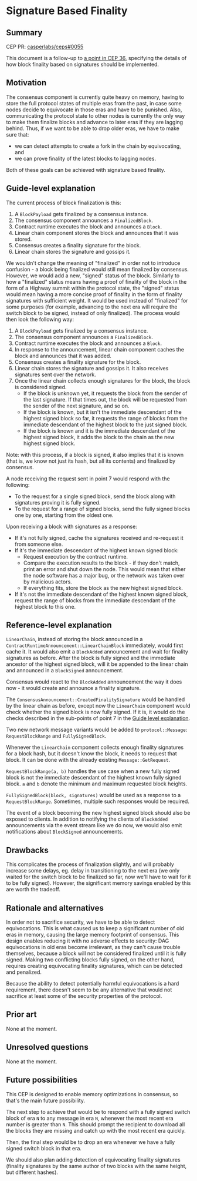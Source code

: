 # Signature Based Finality

## Summary

[summary]: #summary

CEP PR: [casperlabs/ceps#0055](https://github.com/casperlabs/ceps/pull/55)

This document is a follow-up to [a point in CEP 36](https://github.com/casper-network/ceps/blob/master/text/0036-consensus-memory-usage.md#finality-is-determined-by-finality-signatures-only), specifying the details of how block finality based on signatures should be implemented.

## Motivation

[motivation]: #motivation

The consensus component is currently quite heavy on memory, having to store the full protocol states of multiple eras from the past, in case some nodes decide to equivocate in those eras and have to be punished. Also, communicating the protocol state to other nodes is currently the only way to make them finalize blocks and advance to later eras if they are lagging behind. Thus, if we want to be able to drop older eras, we have to make sure that:

- we can detect attempts to create a fork in the chain by equivocating, and
- we can prove finality of the latest blocks to lagging nodes.

Both of these goals can be achieved with signature based finality.

## Guide-level explanation

[guide-level-explanation]: #guide-level-explanation

The current process of block finalization is this:

1. A `BlockPayload` gets finalized by a consensus instance.
2. The consensus component announces a `FinalizedBlock`.
3. Contract runtime executes the block and announces a `Block`.
4. Linear chain component stores the block and announces that it was stored.
5. Consensus creates a finality signature for the block.
6. Linear chain stores the signature and gossips it.

We wouldn't change the meaning of "finalized" in order not to introduce confusion - a block being finalized would still mean finalized by consensus. However, we would add a new, "signed" status of the block. Similarly to how a "finalized" status means having a proof of finality of the block in the form of a Highway summit within the protocol state, the "signed" status would mean having a more concise proof of finality in the form of finality signatures with sufficient weight. It would be used instead of "finalized" for some purposes (for example, advancing to the next era will require the switch block to be signed, instead of only finalized). The process would then look the following way:

1. A `BlockPayload` gets finalized by a consensus instance.
2. The consensus component announces a `FinalizedBlock`.
3. Contract runtime executes the block and announces a `Block`.
4. In response to the announcement, linear chain component caches the block and announces that it was added.
5. Consensus creates a finality signature for the block.
6. Linear chain stores the signature and gossips it. It also receives signatures sent over the network.
7. Once the linear chain collects enough signatures for the block, the block is considered signed.
    - If the block is unknown yet, it requests the block from the sender of the last signature. If that times out, the block will be requested from the sender of the next signature, and so on.
    - If the block is known, but it isn't the immediate descendant of the highest signed block so far, it requests the range of blocks from the immediate descendant of the highest block to the just signed block.
    - If the block is known and it is the immediate descendant of the highest signed block, it adds the block to the chain as the new highest signed block.

Note: with this process, if a block is signed, it also implies that it is known (that is, we know not just its hash, but all its contents) and finalized by consensus.

A node receiving the request sent in point 7 would respond with the following:

- To the request for a single signed block, send the block along with signatures proving it is fully signed.
- To the request for a range of signed blocks, send the fully signed blocks one by one, starting from the oldest one.

Upon receiving a block with signatures as a response:

- If it's not fully signed, cache the signatures received and re-request it from someone else.
- If it's the immediate descendant of the highest known signed block:
    - Request execution by the contract runtime.
    - Compare the execution results to the block - if they don't match, print an error and shut down the node. This would mean that either the node software has a major bug, or the network was taken over by malicious actors.
    - If everything fits, store the block as the new highest signed block.
- If it's not the immediate descendant of the highest known signed block, request the range of blocks from the immediate descendant of the highest block to this one.

## Reference-level explanation

[reference-level-explanation]: #reference-level-explanation

`LinearChain`, instead of storing the block announced in a `ContractRuntimeAnnouncement::LinearChainBlock` immediately, would first cache it. It would also emit a `BlockAdded` announcement and wait for finality signatures as before. After the block is fully signed and the immediate ancestor of the highest signed block, will it be appended to the linear chain and announced in a `BlockSigned` announcement.

Consensus would react to the `BlockAdded` announcement the way it does now - it would create and announce a finality signature.

The `ConsensusAnnouncement::CreatedFinalitySignature` would be handled by the linear chain as before, except now the `LinearChain` component would check whether the signed block is now fully signed. If it is, it would do the checks described in the sub-points of point 7 in the [Guide level explanation](#guide-level-explanation).

Two new network message variants would be added to `protocol::Message`: `RequestBlockRange` and `FullySignedBlock`.

Whenever the `LinearChain` component collects enough finality signatures for a block hash, but it doesn't know the block, it needs to request that block. It can be done with the already existing `Message::GetRequest`.

`RequestBlockRange(a, b)` handles the use case when a new fully signed block is not the immediate descendant of the highest known fully signed block. `a` and `b` denote the minimum and maximum requested block heights.

`FullySignedBlock(block, signatures)` would be used as a response to a `RequestBlockRange`. Sometimes, multiple such responses would be required.

The event of a block becoming the new highest signed block should also be exposed to clients. In addition to notifying the clients of `BlockAdded` announcements via the event stream like we do now, we would also emit notifications about `BlockSigned` announcements.

## Drawbacks

[drawbacks]: #drawbacks

This complicates the process of finalization slightly, and will probably increase some delays, eg. delay in transitioning to the next era (we only waited for the switch block to be finalized so far, now we'll have to wait for it to be fully signed). However, the significant memory savings enabled by this are worth the tradeoff.

## Rationale and alternatives

[rationale-and-alternatives]: #rationale-and-alternatives

In order not to sacrifice security, we have to be able to detect equivocations. This is what caused us to keep a significant number of old eras in memory, causing the large memory footprint of consensus. This design enables reducing it with no adverse effects to security: DAG equivocations in old eras become irrelevant, as they can't cause trouble themselves, because a block will not be considered finalized until it is fully signed. Making two conflicting blocks fully signed, on the other hand, requires creating equivocating finality signatures, which can be detected and penalized.

Because the ability to detect potentially harmful equivocations is a hard requirement, there doesn't seem to be any alternative that would not sacrifice at least some of the security properties of the protocol.

## Prior art

[prior-art]: #prior-art

None at the moment.

## Unresolved questions

[unresolved-questions]: #unresolved-questions

None at the moment.

## Future possibilities

[future-possibilities]: #future-possibilities

This CEP is designed to enable memory optimizations in consensus, so that's the main future possibility.

The next step to achieve that would be to respond with a fully signed switch block of era `N` to any message in era `N`, whenever the most recent era number is greater than `N`. This should prompt the recipient to download all the blocks they are missing and catch up with the most recent era quickly.

Then, the final step would be to drop an era whenever we have a fully signed switch block in that era.

We should also plan adding detection of equivocating finality signatures (finality signatures by the same author of two blocks with the same height, but different hashes).
